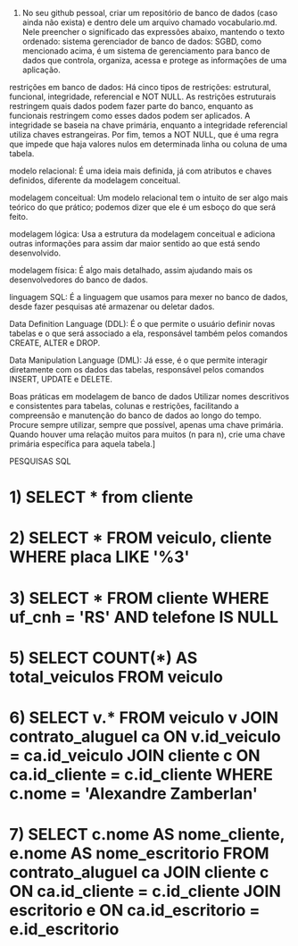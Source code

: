 1) No seu github pessoal, criar um repositório de banco de dados (caso ainda não exista) e dentro dele um arquivo chamado vocabulario.md. Nele preencher o significado das expressões abaixo, mantendo o texto ordenado:
sistema gerenciador de banco de dados:
SGBD, como mencionado acima, é um sistema de gerenciamento para banco de dados que controla, organiza, acessa e protege as informações de uma aplicação.

restrições em banco de dados:
Há cinco tipos de restrições: estrutural, funcional, integridade, referencial e NOT NULL. As restrições estruturais restringem quais dados podem fazer parte do banco, enquanto as funcionais restringem como esses dados podem ser aplicados. A integridade se baseia na chave primária, enquanto a integridade referencial utiliza chaves estrangeiras. Por fim, temos a NOT NULL, que é uma regra que impede que haja valores nulos em determinada linha ou coluna de uma tabela.

modelo relacional:
É uma ideia mais definida, já com atributos e chaves definidos, diferente da modelagem conceitual.

modelagem conceitual:
Um modelo relacional tem o intuito de ser algo mais teórico do que prático; podemos dizer que ele é um esboço do que será feito.

modelagem lógica:
Usa a estrutura da modelagem conceitual e adiciona outras informações para assim dar maior sentido ao que está sendo desenvolvido.

modelagem física:
É algo mais detalhado, assim ajudando mais os desenvolvedores do banco de dados.

linguagem SQL:
É a linguagem que usamos para mexer no banco de dados, desde fazer pesquisas até armazenar ou deletar dados.

Data Definition Language (DDL):
É o que permite o usuário definir novas tabelas e o que será associado a ela, responsável também pelos comandos CREATE, ALTER e DROP.

Data Manipulation Language (DML):
Já esse, é o que permite interagir diretamente com os dados das tabelas, responsável pelos comandos INSERT, UPDATE e DELETE.

Boas práticas em modelagem de banco de dados
Utilizar nomes descritivos e consistentes para tabelas, colunas e restrições, facilitando a compreensão e manutenção do banco de dados ao longo do tempo.
Procure sempre utilizar, sempre que possível, apenas uma chave primária. Quando houver uma relação muitos para muitos (n para n), crie uma chave primária específica para aquela tabela.]

PESQUISAS SQL

# 1) SELECT * from cliente
# 2) SELECT * FROM veiculo, cliente WHERE placa LIKE '%3'
# 3) SELECT * FROM cliente WHERE uf_cnh = 'RS' AND telefone IS NULL
# 5) SELECT COUNT(*) AS total_veiculos FROM veiculo
# 6) SELECT v.* FROM veiculo v JOIN contrato_aluguel ca ON v.id_veiculo = ca.id_veiculo JOIN cliente c ON ca.id_cliente = c.id_cliente WHERE c.nome = 'Alexandre Zamberlan'
# 7) SELECT c.nome AS nome_cliente, e.nome AS nome_escritorio FROM contrato_aluguel ca JOIN cliente c ON ca.id_cliente = c.id_cliente JOIN escritorio e ON ca.id_escritorio = e.id_escritorio
